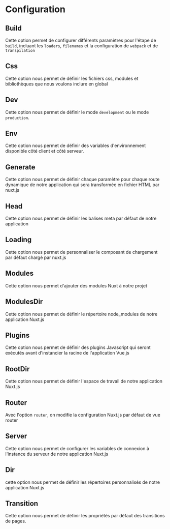 # Configuration 

## Build

Cette option permet de configurer différents paramètres pour l'étape de `build`, incluant les `loaders`, `filenames` et la configuration de `webpack` et de `transpilation`

## Css

Cette option nous permet de définir les fichiers css, modules et bibliothèques que nous voulons inclure en global

## Dev 

Cette option nous permet de définir le mode `development` ou le mode `production`.

## Env

Cette option nous permet de définir des variables d'environnement disponible côté client et côté serveur.

## Generate 

Cette option nous permet de définir chaque paramètre pour chaque route dynamique de notre application qui sera transformée en fichier HTML par nuxt.js 

## Head 

Cette option nous permet de définir les balises meta par défaut de notre application 

## Loading 

Cette option nous permet de personnaliser le composant de chargement par défaut chargé par nuxt.js

## Modules

Cette option nous permet d'ajouter des modules Nuxt à notre projet

## ModulesDir 

Cette option nous permet de définir le répertoire node_modules de notre application Nuxt.js

## Plugins

Cette option nous permet de définir des plugins Javascript qui seront exécutés avant d'instancier la racine de l'application Vue.js

## RootDir 

Cette option nous permet de définir l'espace de travail de notre application Nuxt.js

## Router

Avec l'option `router`, on modifie la configuration Nuxt.js par défaut de vue router

## Server

Cette option nous permet de configurer les variables de connexion à l'instance du serveur de notre application Nuxt.js

## Dir 

cette option nous permet de définir les répertoires personnalisés de notre application Nuxt.js

## Transition 

Cette option nous permet de définir les propriétés par défaut des transitions de pages.